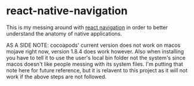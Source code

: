 # react-native-navigation
This is my messing around with [react navigation](https://reactnavigation.org/) in order to better understand the anatomy of native applications.


AS A SIDE NOTE: cocoapods' current version does not work on macos mojave right now, version 1.8.4 does work however. Also when installing you have to tell it to use the user's local bin folder not the system's since macos doesn't like people messing with its system files. 
I'm putting that note here for future reference, but it is relavent to this project as it will not work if the above steps are not followed.
